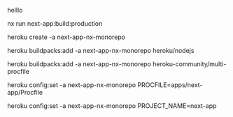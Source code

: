 helllo

nx run next-app:build:production

heroku create -a next-app-nx-monorepo

heroku buildpacks:add -a next-app-nx-monorepo heroku/nodejs

heroku buildpacks:add -a next-app-nx-monorepo heroku-community/multi-procfile

heroku config:set -a next-app-nx-monorepo PROCFILE=apps/next-app/Procfile

heroku config:set -a next-app-nx-monorepo PROJECT_NAME=next-app
